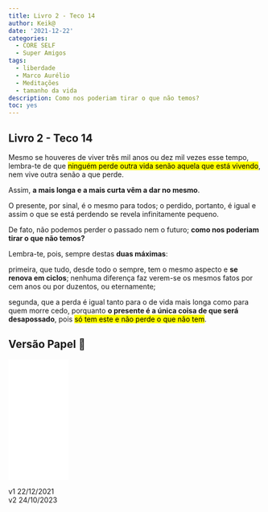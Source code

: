 ```yaml
---
title: Livro 2 - Teco 14
author: Keik@
date: '2021-12-22'
categories:
  - CORE SELF
  - Super Amigos
tags:
  - liberdade
  - Marco Aurélio
  - Meditações
  - tamanho da vida
description: Como nos poderiam tirar o que não temos?
toc: yes
---
```


## Livro 2 - Teco 14


Mesmo se houveres de viver três mil anos ou dez mil vezes esse tempo, lembra-te de que <mark>ninguém perde outra vida senão aquela que está vivendo</mark>, nem vive outra senão a que perde. 

Assim, **a mais longa e a mais curta vêm a dar no mesmo**. 

O presente, por sinal, é o mesmo para todos; o perdido, portanto, é igual e assim o que se está perdendo se revela infinitamente pequeno. 

De fato, não podemos perder o passado nem o futuro; **como nos poderiam tirar o que não temos?**

Lembra-te, pois, sempre destas **duas máximas**: 

primeira, que tudo, desde todo o sempre, tem o mesmo aspecto e **se renova em ciclos**; nenhuma diferença faz verem-se os mesmos fatos por cem anos ou por duzentos, ou eternamente; 

segunda, que a perda é igual tanto para o de vida mais longa como para quem morre cedo, porquanto **o presente é a única coisa de que será desapossado**, pois <mark>só tem este e não perde o que não tem</mark>.


## Versão Papel :book:
<iframe style="width:120px;height:240px;" marginwidth="0" marginheight="0" scrolling="no" frameborder="0" src="//ws-na.amazon-adsystem.com/widgets/q?ServiceVersion=20070822&OneJS=1&Operation=GetAdHtml&MarketPlace=BR&source=ss&ref=as_ss_li_til&ad_type=product_link&tracking_id=mundodekeika-20&language=pt_BR&marketplace=amazon&region=BR&placement=B092FVY4BB&asins=B092FVY4BB&linkId=37c5ec14221f61f811029aa88b520891&show_border=true&link_opens_in_new_window=true"></iframe>


v1 22/12/2021  
v2 24/10/2023  


